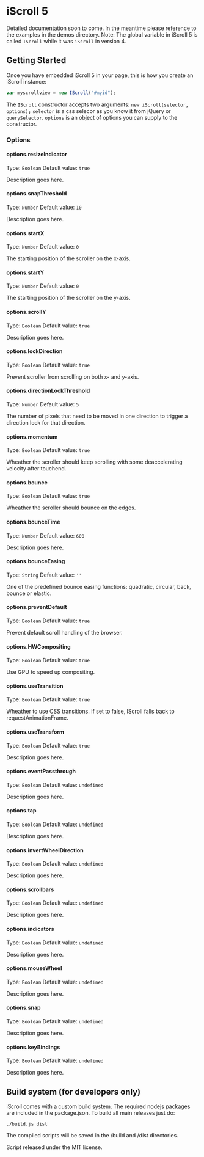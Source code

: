 # iScroll 5

Detailed documentation soon to come. In the meantime please reference to the examples in the demos directory.
Note: The global variable in iScroll 5 is called `IScroll` while it was `iScroll` in version 4.

## Getting Started
Once you have embedded iScroll 5 in your page, this is how you create an iScroll instance:
```javascript
var myscrollview = new IScroll("#myid");
```
The `IScroll` constructor accepts two arguments: `new iScroll(selector, options);`
`selector` is a css selecor as you know it from jQuery or `querySelector`.
`options` is an object of options you can supply to the constructor.

### Options

#### options.resizeIndicator
Type: `Boolean`
Default value: `true`

Description goes here.

#### options.snapThreshold
Type: `Number`
Default value: `10`

Description goes here.

#### options.startX
Type: `Number`
Default value: `0`

The starting position of the scroller on the x-axis.

#### options.startY
Type: `Number`
Default value: `0`

The starting position of the scroller on the y-axis.

#### options.scrollY
Type: `Boolean`
Default value: `true`

Description goes here.

#### options.lockDirection
Type: `Boolean`
Default value: `true`

Prevent scroller from scrolling on both x- and y-axis.

#### options.directionLockThreshold
Type: `Number`
Default value: `5`

The number of pixels that need to be moved in one direction to trigger a direction lock for that direction.

#### options.momentum
Type: `Boolean`
Default value: `true`

Wheather the scroller should keep scrolling with some deaccelerating velocity after touchend.

#### options.bounce
Type: `Boolean`
Default value: `true`

Wheather the scroller should bounce on the edges.

#### options.bounceTime
Type: `Number`
Default value: `600`

Description goes here.

#### options.bounceEasing
Type: `String`
Default value: `''`

One of the predefined bounce easing functions: quadratic, circular, back, bounce or elastic.

#### options.preventDefault
Type: `Boolean`
Default value: `true`

Prevent default scroll handling of the browser.

#### options.HWCompositing
Type: `Boolean`
Default value: `true`

Use GPU to speed up compositing.

#### options.useTransition
Type: `Boolean`
Default value: `true`

Wheather to use CSS transitions. If set to false, IScroll falls back to requestAnimationFrame.

#### options.useTransform
Type: `Boolean`
Default value: `true`

Description goes here.

#### options.eventPassthrough
Type: `Boolean`
Default value: `undefined`

Description goes here.

#### options.tap
Type: `Boolean`
Default value: `undefined`

Description goes here.

#### options.invertWheelDirection
Type: `Boolean`
Default value: `undefined`

Description goes here.

#### options.scrollbars
Type: `Boolean`
Default value: `undefined`

Description goes here.

#### options.indicators
Type: `Boolean`
Default value: `undefined`

Description goes here.

#### options.mouseWheel
Type: `Boolean`
Default value: `undefined`

Description goes here.

#### options.snap
Type: `Boolean`
Default value: `undefined`

Description goes here.

#### options.keyBindings
Type: `Boolean`
Default value: `undefined`

Description goes here.


## Build system (for developers only)

iScroll comes with a custom build system. The required nodejs packages are included in the package.json. To build all main releases just do:

	./build.js dist

The compiled scripts will be saved in the /build and /dist directories.

Script released under the MIT license.
